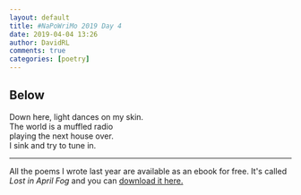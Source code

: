 ```yaml
---  
layout: default  
title: #NaPoWriMo 2019 Day 4  
date: 2019-04-04 13:26  
author: DavidRL  
comments: true  
categories: [poetry] 
---  
```

  
<h2>Below</h2>  
<!-- /wp:heading -->  


<p>Down here, light dances on my skin.<br />The world is a muffled radio <br />playing the next house over.<br />I sink and try to tune in. </p>  



<hr class="wp-block-separator"/>  



<p>All the poems I wrote last year are available as an ebook for free. It's called <em>Lost in April Fog </em>and you can <a href="/aprilfog/">download it here. </a></p>  
